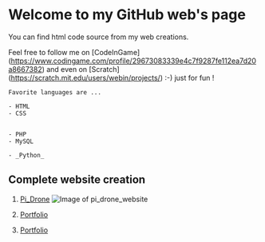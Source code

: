 # Welcome to my GitHub web's page

You can find html code source from my web creations.



Feel free to follow me on [CodeInGame] (https://www.codingame.com/profile/29673083339e4c7f9287fe112ea7d20a8667382) and even on [Scratch] (https://scratch.mit.edu/users/webin/projects/) :-) just for fun !

```
Favorite languages are ...

- HTML
- CSS


- PHP
- MySQL

- _Python_ 

```


## Complete website creation

 1. [Pi_Drone](https://inani27.github.io/Pi_Dr-ne/)
 ![Image of pi_drone_website](https://inani27.github.io/Pi_Dr-ne/images/pi_drone.JPG)
 
 2. [Portfolio](http://inani27.github.io/w3-portfolio/)
 3. [Portfolio](http://inani27.github.io/portfolio/)
